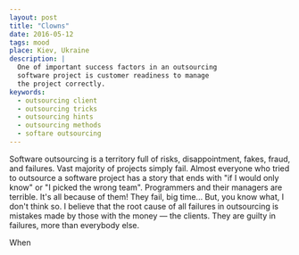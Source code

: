 ```yaml
---
layout: post
title: "Clowns"
date: 2016-05-12
tags: mood
place: Kiev, Ukraine
description: |
  One of important success factors in an outsourcing
  software project is customer readiness to manage
  the project correctly.
keywords:
  - outsourcing client
  - outsourcing tricks
  - outsourcing hints
  - outsourcing methods
  - softare outsourcing
---
```


Software outsourcing is a territory full of risks, disappointment,
fakes, fraud, and failures. Vast majority of projects simply fail. Almost
everyone who tried to outsource a software project has a story that
ends with "if I would only know" or "I picked the wrong team". Programmers
and their managers are terrible. It's all because of them! They fail,
big time... But, you know what, I don't think so. I believe that the root cause of
all failures in outsourcing is mistakes made by those with the money
&mdash; the clients. They are guilty in failures, more than everybody else.

<!--more-->

When
